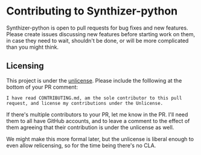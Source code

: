 # Contributing to Synthizer-python

Synthizer-python is open to pull requests for bug fixes and new features.  Please create issues
discussing new features before starting work on them, in case they need to wait, shouldn't be done, or will be more complicated than you might think.

## Licensing

This project is under the [unlicense](./LICENSE).  Please include the folllowing at the bottom of your PR comment:

```
I have read CONTRIBUTING.md, am the sole contributor to this pull request, and license my contributions under the Unlicense.
```

If there's multiple contributors to your PR, let me know in the PR.
I'll need them to all have GitHub accounts, and to leave a comment to the effect of them agreeing that their contribution is under the unlicense as well.

We might make this more formal later, but the unlicense is liberal enough to even allow relicensing, so for the time being there's no CLA.
